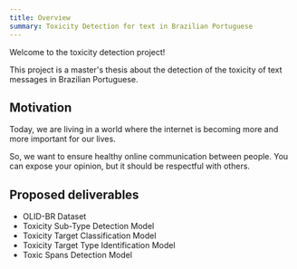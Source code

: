 ```yaml
---
title: Overview
summary: Toxicity Detection for text in Brazilian Portuguese
---
```


Welcome to the toxicity detection project!

This project is a master's thesis about the detection of the toxicity of text messages in Brazilian Portuguese.

## Motivation

Today, we are living in a world where the internet is becoming more and more important for our lives.

So, we want to ensure healthy online communication between people. You can expose your opinion, but it should be respectful with others.

## Proposed deliverables

- OLID-BR Dataset
- Toxicity Sub-Type Detection Model
- Toxicity Target Classification Model
- Toxicity Target Type Identification Model
- Toxic Spans Detection Model
